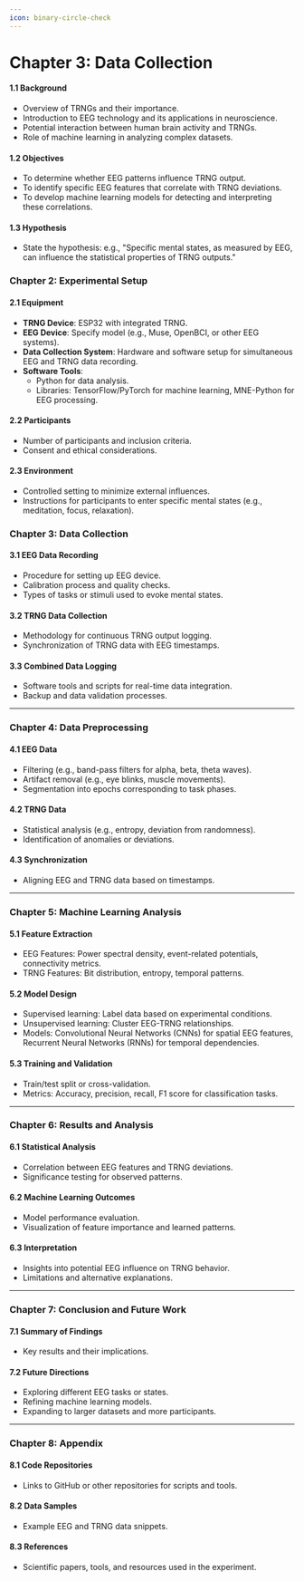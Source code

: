 ```yaml
---
icon: binary-circle-check
---
```


# Chapter 3: Data Collection

#### 1.1 Background

* Overview of TRNGs and their importance.
* Introduction to EEG technology and its applications in neuroscience.
* Potential interaction between human brain activity and TRNGs.
* Role of machine learning in analyzing complex datasets.

#### 1.2 Objectives

* To determine whether EEG patterns influence TRNG output.
* To identify specific EEG features that correlate with TRNG deviations.
* To develop machine learning models for detecting and interpreting these correlations.

#### 1.3 Hypothesis

* State the hypothesis: e.g., "Specific mental states, as measured by EEG, can influence the statistical properties of TRNG outputs."

### Chapter 2: Experimental Setup

#### 2.1 Equipment

* **TRNG Device**: ESP32 with integrated TRNG.
* **EEG Device**: Specify model (e.g., Muse, OpenBCI, or other EEG systems).
* **Data Collection System**: Hardware and software setup for simultaneous EEG and TRNG data recording.
* **Software Tools**:
  * Python for data analysis.
  * Libraries: TensorFlow/PyTorch for machine learning, MNE-Python for EEG processing.

#### 2.2 Participants

* Number of participants and inclusion criteria.
* Consent and ethical considerations.

#### 2.3 Environment

* Controlled setting to minimize external influences.
* Instructions for participants to enter specific mental states (e.g., meditation, focus, relaxation).

### Chapter 3: Data Collection

#### 3.1 EEG Data Recording

* Procedure for setting up EEG device.
* Calibration process and quality checks.
* Types of tasks or stimuli used to evoke mental states.

#### 3.2 TRNG Data Collection

* Methodology for continuous TRNG output logging.
* Synchronization of TRNG data with EEG timestamps.

#### 3.3 Combined Data Logging

* Software tools and scripts for real-time data integration.
* Backup and data validation processes.

***

### Chapter 4: Data Preprocessing

#### 4.1 EEG Data

* Filtering (e.g., band-pass filters for alpha, beta, theta waves).
* Artifact removal (e.g., eye blinks, muscle movements).
* Segmentation into epochs corresponding to task phases.

#### 4.2 TRNG Data

* Statistical analysis (e.g., entropy, deviation from randomness).
* Identification of anomalies or deviations.

#### 4.3 Synchronization

* Aligning EEG and TRNG data based on timestamps.

***

### Chapter 5: Machine Learning Analysis

#### 5.1 Feature Extraction

* EEG Features: Power spectral density, event-related potentials, connectivity metrics.
* TRNG Features: Bit distribution, entropy, temporal patterns.

#### 5.2 Model Design

* Supervised learning: Label data based on experimental conditions.
* Unsupervised learning: Cluster EEG-TRNG relationships.
* Models: Convolutional Neural Networks (CNNs) for spatial EEG features, Recurrent Neural Networks (RNNs) for temporal dependencies.

#### 5.3 Training and Validation

* Train/test split or cross-validation.
* Metrics: Accuracy, precision, recall, F1 score for classification tasks.

***

### Chapter 6: Results and Analysis

#### 6.1 Statistical Analysis

* Correlation between EEG features and TRNG deviations.
* Significance testing for observed patterns.

#### 6.2 Machine Learning Outcomes

* Model performance evaluation.
* Visualization of feature importance and learned patterns.

#### 6.3 Interpretation

* Insights into potential EEG influence on TRNG behavior.
* Limitations and alternative explanations.

***

### Chapter 7: Conclusion and Future Work

#### 7.1 Summary of Findings

* Key results and their implications.

#### 7.2 Future Directions

* Exploring different EEG tasks or states.
* Refining machine learning models.
* Expanding to larger datasets and more participants.

***

### Chapter 8: Appendix

#### 8.1 Code Repositories

* Links to GitHub or other repositories for scripts and tools.

#### 8.2 Data Samples

* Example EEG and TRNG data snippets.

#### 8.3 References

* Scientific papers, tools, and resources used in the experiment.

